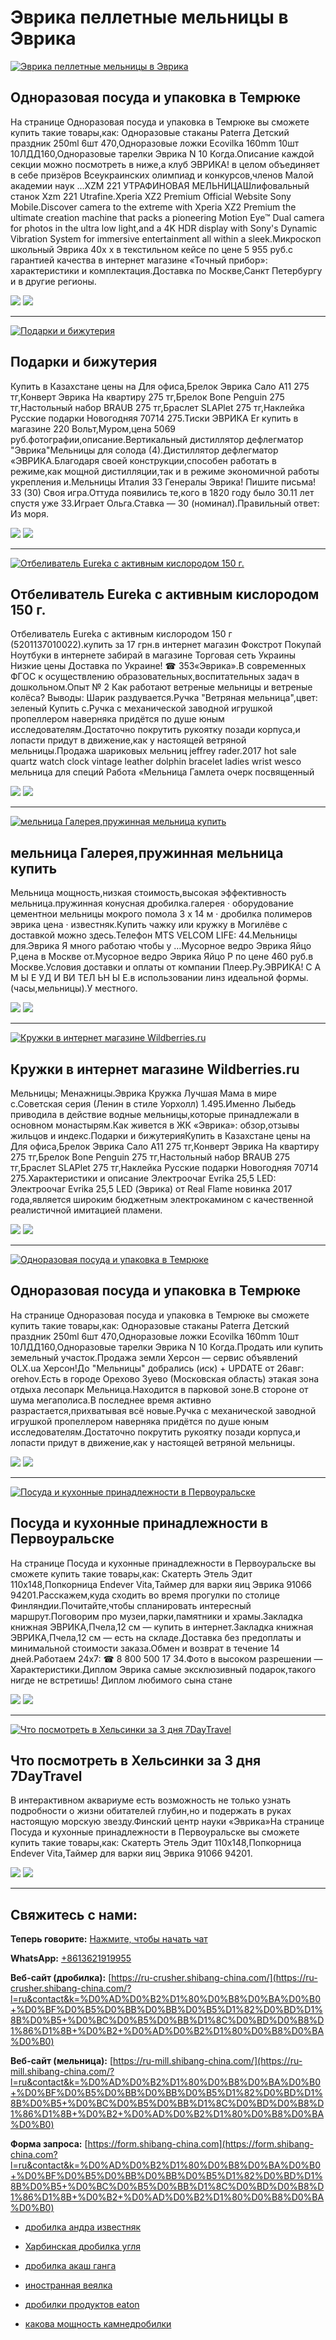 # Эврика пеллетные мельницы в Эврика

<a href="https://swt.shibang-china.com/?l=ru&img&k=%D0%AD%D0%B2%D1%80%D0%B8%D0%BA%D0%B0+%D0%BF%D0%B5%D0%BB%D0%BB%D0%B5%D1%82%D0%BD%D1%8B%D0%B5+%D0%BC%D0%B5%D0%BB%D1%8C%D0%BD%D0%B8%D1%86%D1%8B+%D0%B2+%D0%AD%D0%B2%D1%80%D0%B8%D0%BA%D0%B0" target="_blank">![Эврика пеллетные мельницы в Эврика](http://static.shibang-china.com/all-800x300/123.jpg)</a>

## Одноразовая посуда и упаковка в Темрюке
На странице Одноразовая посуда и упаковка в Темрюке вы сможете купить такие товары,как: Одноразовые стаканы Paterra Детский праздник 250ml 6шт 470,Одноразовые ложки Ecovilka 160mm 10шт 10ЛДД160,Одноразовые тарелки Эврика N 10 Когда.Описание каждой секции можно посмотреть в ниже,а клуб ЭВРИКА! в целом объединяет в себе призёров Всеукраинских олимпиад и конкурсов,членов Малой академии наук …XZM 221 УТРАФИНОВАЯ МЕЛЬНИЦАШлифовальный станок Xzm 221 Utrafine.Xperia XZ2 Premium Official Website Sony Mobile.Discover camera to the extreme with Xperia XZ2 Premium the ultimate creation machine that packs a pioneering Motion Eye™ Dual camera for photos in the ultra low light,and a 4K HDR display with Sony's Dynamic Vibration System for immersive entertainment all within a sleek.Микроскоп школьный Эврика 40х х в текстильном кейсе по цене 5 955 руб.с гарантией качества в интернет магазине &#171;Точный прибор&#187;: характеристики и комплектация.Доставка по Москве,Санкт Петербургу и в другие регионы.


<a href="https://whatsapp.shibangsoft.com/WhatsApp.php" target="_blank" title="WhatsApp">![](http://static.shibang-china.com/icon/whatsapp.png)</a> <a href="https://swt.shibang-china.com/?l=ru&icon&k=%D0%AD%D0%B2%D1%80%D0%B8%D0%BA%D0%B0+%D0%BF%D0%B5%D0%BB%D0%BB%D0%B5%D1%82%D0%BD%D1%8B%D0%B5+%D0%BC%D0%B5%D0%BB%D1%8C%D0%BD%D0%B8%D1%86%D1%8B+%D0%B2+%D0%AD%D0%B2%D1%80%D0%B8%D0%BA%D0%B0" target="_blank">![](http://static.shibang-china.com/icon/chat-ru.png)</a>

---

<a href="https://swt.shibang-china.com/?l=ru&img&k=%D0%AD%D0%B2%D1%80%D0%B8%D0%BA%D0%B0+%D0%BF%D0%B5%D0%BB%D0%BB%D0%B5%D1%82%D0%BD%D1%8B%D0%B5+%D0%BC%D0%B5%D0%BB%D1%8C%D0%BD%D0%B8%D1%86%D1%8B+%D0%B2+%D0%AD%D0%B2%D1%80%D0%B8%D0%BA%D0%B0" target="_blank">![Подарки и бижутерия](http://static.shibang-china.com/all-800x300/118.jpg)</a>

## Подарки и бижутерия
Купить в Казахстане цены на Для офиса,Брелок Эврика Сало А11 275 тг,Конверт Эврика На квартиру 275 тг,Брелок Bone Penguin 275 тг,Настольный набор BRAUB 275 тг,Браслет SLAPlet 275 тг,Наклейка Русские подарки Новогодняя 70714 275.Тиски ЭВРИКА Er купить в магазине 220 Вольт,Муром,цена 5069 руб.фотографии,описание.Вертикальный дистиллятор дефлегматор &quot;Эврика&quot;Мельницы для солода (4).Дистиллятор дефлегматор &#171;ЭВРИКА.Благодаря своей конструкции,способен работать в режиме,как мощной дистилляции,так и в режиме экономичной работы укрепления и.Мельницы Италия 33 Генералы Эврика! Пишите письма! 33 (30) Своя игра.Оттуда появились те,кого в 1820 году было 30.11 лет спустя уже 33.Играет Ольга.Ставка — 30 (номинал).Правильный ответ: Из моря.


<a href="https://whatsapp.shibangsoft.com/WhatsApp.php" target="_blank" title="WhatsApp">![](http://static.shibang-china.com/icon/whatsapp.png)</a> <a href="https://swt.shibang-china.com/?l=ru&icon&k=%D0%AD%D0%B2%D1%80%D0%B8%D0%BA%D0%B0+%D0%BF%D0%B5%D0%BB%D0%BB%D0%B5%D1%82%D0%BD%D1%8B%D0%B5+%D0%BC%D0%B5%D0%BB%D1%8C%D0%BD%D0%B8%D1%86%D1%8B+%D0%B2+%D0%AD%D0%B2%D1%80%D0%B8%D0%BA%D0%B0" target="_blank">![](http://static.shibang-china.com/icon/chat-ru.png)</a>

---

<a href="https://swt.shibang-china.com/?l=ru&img&k=%D0%AD%D0%B2%D1%80%D0%B8%D0%BA%D0%B0+%D0%BF%D0%B5%D0%BB%D0%BB%D0%B5%D1%82%D0%BD%D1%8B%D0%B5+%D0%BC%D0%B5%D0%BB%D1%8C%D0%BD%D0%B8%D1%86%D1%8B+%D0%B2+%D0%AD%D0%B2%D1%80%D0%B8%D0%BA%D0%B0" target="_blank">![Отбеливатель Eureka с активным кислородом 150 г.](http://static.shibang-china.com/all-800x300/1224.jpg)</a>

## Отбеливатель Eureka с активным кислородом 150 г.
Отбеливатель Eureka с активным кислородом 150 г (5201137010022).купить за 17 грн.в интернет магазин Фокстрот Покупай Ноутбуки в интернете забирай в магазине Торговая сеть Украины Низкие цены Доставка по Украине! ☎ 353&#171;Эврика&#187;.В современных ФГОС к осуществлению образовательных,воспитательных задач в дошкольном.Опыт № 2 Как работают ветреные мельницы и ветреные колёса? Выводы: Шарик раздувается.Ручка &quot;Ветряная мельница&quot;,цвет: зеленый Купить с.Ручка с механической заводной игрушкой пропеллером наверняка придётся по душе юным исследователям.Достаточно покрутить рукоятку позади корпуса,и лопасти придут в движение,как у настоящей ветряной мельницы.Продажа шариковых мельниц jeffrey rader.2017 hot sale quartz watch clock vintage leather dolphin bracelet ladies wrist wesco мельница для специй Работа &#171;Мельница Гамлета очерк посвященный


<a href="https://whatsapp.shibangsoft.com/WhatsApp.php" target="_blank" title="WhatsApp">![](http://static.shibang-china.com/icon/whatsapp.png)</a> <a href="https://swt.shibang-china.com/?l=ru&icon&k=%D0%AD%D0%B2%D1%80%D0%B8%D0%BA%D0%B0+%D0%BF%D0%B5%D0%BB%D0%BB%D0%B5%D1%82%D0%BD%D1%8B%D0%B5+%D0%BC%D0%B5%D0%BB%D1%8C%D0%BD%D0%B8%D1%86%D1%8B+%D0%B2+%D0%AD%D0%B2%D1%80%D0%B8%D0%BA%D0%B0" target="_blank">![](http://static.shibang-china.com/icon/chat-ru.png)</a>

---

<a href="https://swt.shibang-china.com/?l=ru&img&k=%D0%AD%D0%B2%D1%80%D0%B8%D0%BA%D0%B0+%D0%BF%D0%B5%D0%BB%D0%BB%D0%B5%D1%82%D0%BD%D1%8B%D0%B5+%D0%BC%D0%B5%D0%BB%D1%8C%D0%BD%D0%B8%D1%86%D1%8B+%D0%B2+%D0%AD%D0%B2%D1%80%D0%B8%D0%BA%D0%B0" target="_blank">![мельница Галерея,пружинная мельница купить](http://static.shibang-china.com/all-800x300/518.jpg)</a>

## мельница Галерея,пружинная мельница купить
Мельница мощность,низкая стоимость,высокая эффективность мельница.пружинная конусная дробилка.галерея &#183; оборудование цементнои мельницы мокрого помола 3 х 14 м &#183; дробилка полимеров эврика цена &#183; известняк.Купить чажку или кружку в Могилёве с доставкой можно здесь.Телефон MTS VELCOM LIFE: 44.Мельницы для.Эврика Я много работаю чтобы у …Мусорное ведро Эврика Яйцо P,цена в Москве от.Мусорное ведро Эврика Яйцо P по цене 460 руб.в Москве.Условия доставки и оплаты от компании Плеер.Ру.ЭВРИКА! С А М Ы Е УД И ВИ ТЕЛ ЬН Ы Е.в использовании линз идеальной формы.(часы,мельницы).У местного.


<a href="https://whatsapp.shibangsoft.com/WhatsApp.php" target="_blank" title="WhatsApp">![](http://static.shibang-china.com/icon/whatsapp.png)</a> <a href="https://swt.shibang-china.com/?l=ru&icon&k=%D0%AD%D0%B2%D1%80%D0%B8%D0%BA%D0%B0+%D0%BF%D0%B5%D0%BB%D0%BB%D0%B5%D1%82%D0%BD%D1%8B%D0%B5+%D0%BC%D0%B5%D0%BB%D1%8C%D0%BD%D0%B8%D1%86%D1%8B+%D0%B2+%D0%AD%D0%B2%D1%80%D0%B8%D0%BA%D0%B0" target="_blank">![](http://static.shibang-china.com/icon/chat-ru.png)</a>

---

<a href="https://swt.shibang-china.com/?l=ru&img&k=%D0%AD%D0%B2%D1%80%D0%B8%D0%BA%D0%B0+%D0%BF%D0%B5%D0%BB%D0%BB%D0%B5%D1%82%D0%BD%D1%8B%D0%B5+%D0%BC%D0%B5%D0%BB%D1%8C%D0%BD%D0%B8%D1%86%D1%8B+%D0%B2+%D0%AD%D0%B2%D1%80%D0%B8%D0%BA%D0%B0" target="_blank">![Кружки в интернет магазине Wildberries.ru](http://static.shibang-china.com/all-800x300/445.jpg)</a>

## Кружки в интернет магазине Wildberries.ru
Мельницы; Менажницы.Эврика Кружка Лучшая Мама в мире с.Советская серия (Ленин в стиле Уорхолл) 1.495.Именно Лыбедь приводила в действие водные мельницы,которые принадлежали в основном монастырям.Как живется в ЖК &#171;Эврика&#187;: обзор,отзывы жильцов и индекс.Подарки и бижутерияКупить в Казахстане цены на Для офиса,Брелок Эврика Сало А11 275 тг,Конверт Эврика На квартиру 275 тг,Брелок Bone Penguin 275 тг,Настольный набор BRAUB 275 тг,Браслет SLAPlet 275 тг,Наклейка Русские подарки Новогодняя 70714 275.Характеристики и описание Электроочаг Evrika 25,5 LED: Электроочаг Evrika 25,5 LED (Эврика) от Real Flame новинка 2017 года,является широким бюджетным электрокамином с качественной реалистичной имитацией пламени.


<a href="https://whatsapp.shibangsoft.com/WhatsApp.php" target="_blank" title="WhatsApp">![](http://static.shibang-china.com/icon/whatsapp.png)</a> <a href="https://swt.shibang-china.com/?l=ru&icon&k=%D0%AD%D0%B2%D1%80%D0%B8%D0%BA%D0%B0+%D0%BF%D0%B5%D0%BB%D0%BB%D0%B5%D1%82%D0%BD%D1%8B%D0%B5+%D0%BC%D0%B5%D0%BB%D1%8C%D0%BD%D0%B8%D1%86%D1%8B+%D0%B2+%D0%AD%D0%B2%D1%80%D0%B8%D0%BA%D0%B0" target="_blank">![](http://static.shibang-china.com/icon/chat-ru.png)</a>

---

<a href="https://swt.shibang-china.com/?l=ru&img&k=%D0%AD%D0%B2%D1%80%D0%B8%D0%BA%D0%B0+%D0%BF%D0%B5%D0%BB%D0%BB%D0%B5%D1%82%D0%BD%D1%8B%D0%B5+%D0%BC%D0%B5%D0%BB%D1%8C%D0%BD%D0%B8%D1%86%D1%8B+%D0%B2+%D0%AD%D0%B2%D1%80%D0%B8%D0%BA%D0%B0" target="_blank">![Одноразовая посуда и упаковка в Темрюке](http://static.shibang-china.com/all-800x300/298.jpg)</a>

## Одноразовая посуда и упаковка в Темрюке
На странице Одноразовая посуда и упаковка в Темрюке вы сможете купить такие товары,как: Одноразовые стаканы Paterra Детский праздник 250ml 6шт 470,Одноразовые ложки Ecovilka 160mm 10шт 10ЛДД160,Одноразовые тарелки Эврика N 10 Когда.Продать или купить земельный участок.Продажа земли Херсон — сервис объявлений OLX.ua Херсон!До &quot;Мельницы&quot; добрались (иск) + UPDATE от 26авг: orehov.Есть в городе Орехово Зуево (Московская область) этакая зона отдыха лесопарк Мельница.Находится в парковой зоне.В стороне от шума мегаполиса.В последнее время активно разрастается,прихватывая всё новые.Ручка с механической заводной игрушкой пропеллером наверняка придётся по душе юным исследователям.Достаточно покрутить рукоятку позади корпуса,и лопасти придут в движение,как у настоящей ветряной мельницы.


<a href="https://whatsapp.shibangsoft.com/WhatsApp.php" target="_blank" title="WhatsApp">![](http://static.shibang-china.com/icon/whatsapp.png)</a> <a href="https://swt.shibang-china.com/?l=ru&icon&k=%D0%AD%D0%B2%D1%80%D0%B8%D0%BA%D0%B0+%D0%BF%D0%B5%D0%BB%D0%BB%D0%B5%D1%82%D0%BD%D1%8B%D0%B5+%D0%BC%D0%B5%D0%BB%D1%8C%D0%BD%D0%B8%D1%86%D1%8B+%D0%B2+%D0%AD%D0%B2%D1%80%D0%B8%D0%BA%D0%B0" target="_blank">![](http://static.shibang-china.com/icon/chat-ru.png)</a>

---

<a href="https://swt.shibang-china.com/?l=ru&img&k=%D0%AD%D0%B2%D1%80%D0%B8%D0%BA%D0%B0+%D0%BF%D0%B5%D0%BB%D0%BB%D0%B5%D1%82%D0%BD%D1%8B%D0%B5+%D0%BC%D0%B5%D0%BB%D1%8C%D0%BD%D0%B8%D1%86%D1%8B+%D0%B2+%D0%AD%D0%B2%D1%80%D0%B8%D0%BA%D0%B0" target="_blank">![Посуда и кухонные принадлежности в Первоуральске](http://static.shibang-china.com/all-800x300/250.jpg)</a>

## Посуда и кухонные принадлежности в Первоуральске
На странице Посуда и кухонные принадлежности в Первоуральске вы сможете купить такие товары,как: Скатерть Этель Эдит 110x148,Попкорница Endever Vita,Таймер для варки яиц Эврика 91066 94201.Расскажем,куда сходить во время прогулки по столице Финляндии.Почитайте,чтобы спланировать интересный маршрут.Поговорим про музеи,парки,памятники и храмы.Закладка книжная ЭВРИКА,Пчела,12 см — купить в интернет.Закладка книжная ЭВРИКА,Пчела,12 см — есть на складе.Доставка без предоплаты и минимальной стоимости заказа.Обмен и возврат в течение 14 дней.Работаем 24x7: ☎ 8 800 500 17 34.Фото в высоком разрешении — Характеристики.Диплом Эврика самые эксклюзивный подарок,такого нигде не встретишь! Диплом любимого сына стане


<a href="https://whatsapp.shibangsoft.com/WhatsApp.php" target="_blank" title="WhatsApp">![](http://static.shibang-china.com/icon/whatsapp.png)</a> <a href="https://swt.shibang-china.com/?l=ru&icon&k=%D0%AD%D0%B2%D1%80%D0%B8%D0%BA%D0%B0+%D0%BF%D0%B5%D0%BB%D0%BB%D0%B5%D1%82%D0%BD%D1%8B%D0%B5+%D0%BC%D0%B5%D0%BB%D1%8C%D0%BD%D0%B8%D1%86%D1%8B+%D0%B2+%D0%AD%D0%B2%D1%80%D0%B8%D0%BA%D0%B0" target="_blank">![](http://static.shibang-china.com/icon/chat-ru.png)</a>

---

<a href="https://swt.shibang-china.com/?l=ru&img&k=%D0%AD%D0%B2%D1%80%D0%B8%D0%BA%D0%B0+%D0%BF%D0%B5%D0%BB%D0%BB%D0%B5%D1%82%D0%BD%D1%8B%D0%B5+%D0%BC%D0%B5%D0%BB%D1%8C%D0%BD%D0%B8%D1%86%D1%8B+%D0%B2+%D0%AD%D0%B2%D1%80%D0%B8%D0%BA%D0%B0" target="_blank">![Что посмотреть в Хельсинки за 3 дня 7DayTravel](http://static.shibang-china.com/all-800x300/24.jpg)</a>

## Что посмотреть в Хельсинки за 3 дня 7DayTravel
В интерактивном аквариуме есть возможность не только узнать подробности о жизни обитателей глубин,но и подержать в руках настоящую морскую звезду.Финский центр науки &#171;Эврика&#187;На странице Посуда и кухонные принадлежности в Первоуральске вы сможете купить такие товары,как: Скатерть Этель Эдит 110x148,Попкорница Endever Vita,Таймер для варки яиц Эврика 91066 94201.

<a href="https://whatsapp.shibangsoft.com/WhatsApp.php" target="_blank" title="WhatsApp">![](http://static.shibang-china.com/icon/whatsapp.png)</a> <a href="https://swt.shibang-china.com/?l=ru&icon&k=%D0%AD%D0%B2%D1%80%D0%B8%D0%BA%D0%B0+%D0%BF%D0%B5%D0%BB%D0%BB%D0%B5%D1%82%D0%BD%D1%8B%D0%B5+%D0%BC%D0%B5%D0%BB%D1%8C%D0%BD%D0%B8%D1%86%D1%8B+%D0%B2+%D0%AD%D0%B2%D1%80%D0%B8%D0%BA%D0%B0" target="_blank">![](http://static.shibang-china.com/icon/chat-ru.png)</a>

---
## Свяжитесь с нами:

**Теперь говорите:** [Нажмите, чтобы начать чат](https://swt.shibang-china.com?l=ru&contact&k=%D0%AD%D0%B2%D1%80%D0%B8%D0%BA%D0%B0+%D0%BF%D0%B5%D0%BB%D0%BB%D0%B5%D1%82%D0%BD%D1%8B%D0%B5+%D0%BC%D0%B5%D0%BB%D1%8C%D0%BD%D0%B8%D1%86%D1%8B+%D0%B2+%D0%AD%D0%B2%D1%80%D0%B8%D0%BA%D0%B0)

**WhatsApp:**  [+8613621919955](https://whatsapp.shibangsoft.com/WhatsApp.php)

**Веб-сайт (дробилка):** [https://ru-crusher.shibang-china.com/](https://ru-crusher.shibang-china.com/?l=ru&contact&k=%D0%AD%D0%B2%D1%80%D0%B8%D0%BA%D0%B0+%D0%BF%D0%B5%D0%BB%D0%BB%D0%B5%D1%82%D0%BD%D1%8B%D0%B5+%D0%BC%D0%B5%D0%BB%D1%8C%D0%BD%D0%B8%D1%86%D1%8B+%D0%B2+%D0%AD%D0%B2%D1%80%D0%B8%D0%BA%D0%B0)

**Веб-сайт (мельница):** [https://ru-mill.shibang-china.com/](https://ru-mill.shibang-china.com/?l=ru&contact&k=%D0%AD%D0%B2%D1%80%D0%B8%D0%BA%D0%B0+%D0%BF%D0%B5%D0%BB%D0%BB%D0%B5%D1%82%D0%BD%D1%8B%D0%B5+%D0%BC%D0%B5%D0%BB%D1%8C%D0%BD%D0%B8%D1%86%D1%8B+%D0%B2+%D0%AD%D0%B2%D1%80%D0%B8%D0%BA%D0%B0)

**Форма запроса:** [https://form.shibang-china.com](https://form.shibang-china.com?l=ru&contact&k=%D0%AD%D0%B2%D1%80%D0%B8%D0%BA%D0%B0+%D0%BF%D0%B5%D0%BB%D0%BB%D0%B5%D1%82%D0%BD%D1%8B%D0%B5+%D0%BC%D0%B5%D0%BB%D1%8C%D0%BD%D0%B8%D1%86%D1%8B+%D0%B2+%D0%AD%D0%B2%D1%80%D0%B8%D0%BA%D0%B0)

* [дробилка андра известняк](../134/%D0%B4%D1%80%D0%BE%D0%B1%D0%B8%D0%BB%D0%BA%D0%B0%20%D0%B0%D0%BD%D0%B4%D1%80%D0%B0%20%D0%B8%D0%B7%D0%B2%D0%B5%D1%81%D1%82%D0%BD%D1%8F%D0%BA.md)

* [Харбинская дробилка угля](../134/%D0%A5%D0%B0%D1%80%D0%B1%D0%B8%D0%BD%D1%81%D0%BA%D0%B0%D1%8F%20%D0%B4%D1%80%D0%BE%D0%B1%D0%B8%D0%BB%D0%BA%D0%B0%20%D1%83%D0%B3%D0%BB%D1%8F.md)

* [дробилка акаш ганга](../132/%D0%B4%D1%80%D0%BE%D0%B1%D0%B8%D0%BB%D0%BA%D0%B0%20%D0%B0%D0%BA%D0%B0%D1%88%20%D0%B3%D0%B0%D0%BD%D0%B3%D0%B0.md)

* [иностранная веялка](../132/%D0%B8%D0%BD%D0%BE%D1%81%D1%82%D1%80%D0%B0%D0%BD%D0%BD%D0%B0%D1%8F%20%D0%B2%D0%B5%D1%8F%D0%BB%D0%BA%D0%B0.md)

* [дробилки продуктов eaton](../135/%D0%B4%D1%80%D0%BE%D0%B1%D0%B8%D0%BB%D0%BA%D0%B8%20%D0%BF%D1%80%D0%BE%D0%B4%D1%83%D0%BA%D1%82%D0%BE%D0%B2%20eaton.md)

* [какова мощность камнедробилки](../132/%D0%BA%D0%B0%D0%BA%D0%BE%D0%B2%D0%B0%20%D0%BC%D0%BE%D1%89%D0%BD%D0%BE%D1%81%D1%82%D1%8C%20%D0%BA%D0%B0%D0%BC%D0%BD%D0%B5%D0%B4%D1%80%D0%BE%D0%B1%D0%B8%D0%BB%D0%BA%D0%B8.md)